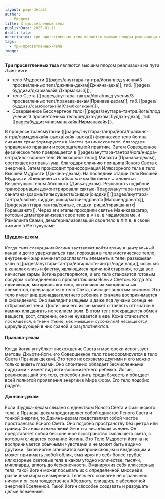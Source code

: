 ```yaml
---
layout: page-detail
author:
  - Яшодеви
title: 3 просветленных тела
publishDate: 2025-01-16
draft: false
description: Три просветленных тела являются высшим плодом реализации на пути Лайя-йоги.
tags:
  - три-просветленных-тела
image:
---
```

**Три просветленных тела** являются высшим плодом реализации на пути Лайя-йоги:

- тело Мудрости ([[pages/ануттара-тантра/йога/плод учения/3 просветленных тела/джняна-дехам|Джняна-деха]], тиб. [[pages/буддизм/дхармакайя|Дхармакайя]]),
- тело Света ([[pages/ануттара-тантра/йога/плод учения/3 просветленных тела/пранава-дехам|Пранава-дехам]], тиб. [[pages/буддизм/самбхогакайя|Самбхогакайя]]),
- Совершенное Бессмертное тело ([[pages/ануттара-тантра/йога/плод учения/3 просветленных тела/шуддха-дехам|Шуддха-деха]], тиб. [[pages/буддизм/нирманакайя|Нирманакайя]]).

В процессе трансмутации ([[pages/ануттара-тантра/йога/праджня-янтра/самадхи/кайя-вьюха|кайя-вьюха]]) физическое тело йогина сначала трансформируется в Чистое физическое тело, благодаря управлению пранами и созерцательной практике. Затем Совершенное физическое тело превращается в [[pages/ануттара-тантра/йога/нидра-янтра/иллюзорное тело|Иллюзорное тело]] Милости (Пранава-дехам), состоящее из праны-ума, благодаря слиянию принципа Ясного Света с энергией. Затем происходит трансформация Иллюзорного тела в тело Высшей Мудрости (Джняна-дехам).
На последней стадии тело Высшей Мудрости объединяется с абсолютным Бытием и становится Вездесущим телом Абсолюта (Дивья-дехам). Реальность подобной трансформации демонстрировали святые-[[pages/ануттара-тантра/санатана-дхарма/типы существ/сиддхи|сиддхи]] [[pages/ануттара-тантра/святые, сиддхи, риши/матсиендранатх|Матсиендранатх]], [[pages/ануттара-тантра/святые, сиддхи, риши/горакшанатх|Горакшанатх]]. Через эти этапы проходили святые Маникавасагар, который дематериализовал свое тело в VII в. в Чидамбараме, и Рамалинга Свами, дематериализовавший свое тело в XIX в. в своей хижине в Меттукупаме.

#### Шуддха-дехам

Когда сила созерцания йогина заставляет войти прану в центральный канал и долго удерживаться там, порождая в теле мистическое тепло, внутренний жар начинает расплавлять элементы в теле, развязывая узлы в [[pages/ануттара-тантра/йога/шакти-янтра/нади|нади]], иссушая в каналах слизь и флегму, являющиеся причиной старения, тогда все нечистые кармы йогина растворяются, и его тело становится готовым сосудом к объединению с просветляющим Ясным Светом. Когда это происходит, материальное тело, состоящее из материальных элементов, превращается в тело Света, сияющее золотым сиянием. Это тело имеет вид двенадцатилетнего ребенка и сначала воспринимается в сновидениях. Оно выглядит изящным и даже под лучами солнца не отбрасывает тени. Достигший его йогин может оставлять отпечатки в камнях или двигать их усилием воли. В этом теле прекращается обмен веществ, рост, старение, оно не нуждается в еде. Кожа становится лоснящейся, а ткани (такие, как мышцы и сухожилия) насыщаются циркулирующей в них праной и разуплотняются. 

#### Пранава-дехам

Когда йогин углубляет нисхождение Света и мастерски использует методы Джьоти-йоги, его Совершенное тело трансформируется в тело Света (Пранава-дехам). Это тело не осязаемо другими и его можно только видеть глазами. Оно спонтанно обладает бесчисленными сиддхами и имеет вид пяти-восьмилетнего ребенка. Йогин, реализовавший это тело, способен жить среди божеств и обладает всей полнотой проявления энергии в Мире Форм. Его тело подобно радуге.

#### Джняна-дехам

Если Шуддха-дехам связано с единством Ясного Света и физического тела, а Пранава-дехам представляет собой единство Ясного Света и тонкой энергии, то Джняна-дехам представляет собой чистое пространство Ясного Света. Оно подобно пространству без центра или границ. Это наш изначальный Ум в его чистейшей основе. Он представляет собой бесконечное пространство пылающего света, с которым сливается сознание йогина. Это Тело Мудрости йогина не воспринимается обычными чувствами и не может быть видимо другими. Такой йогин становится всепроникающим и вездесущим и может принимать любой облик, эманируя из себя более грубые иллюзорные световые тела в каком угодно количестве: тысячи, миллиарды, вплоть до бесконечности. Эманируя из себя иллюзорные тела, такой йогин может посылать их с определенной миссией в различные миры и измерения. Теперь его сознание не ограничено ничем и он сам тождественен Абсолюту, слившись с абсолютной энергией Вселенной. Такой йогин способен создавать и разрушать целые вселенные.
